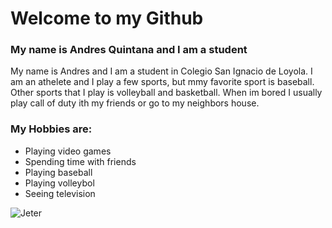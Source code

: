 # Welcome to my Github

### My name is Andres Quintana and I am a student
My name is Andres and I am a student in Colegio San Ignacio de Loyola. I am an athelete and I play a few sports, but mmy favorite sport is baseball. Other sports that I play is volleyball and basketball. When im bored I usually play call of duty ith my friends or go to my neighbors house. 
### My Hobbies are:

* Playing video games
* Spending time with friends
* Playing baseball
* Playing volleybol
* Seeing television

![Jeter](https://th.bing.com/th/id/R.0932d32fcc5c792bbd5ef50add374b6a?rik=1SnajbsxKVRuqA&pid=ImgRaw&r=0)
